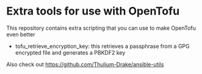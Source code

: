 # Extra tools for use with OpenTofu
This repository contains extra scripting that you can use to make OpenTofu even better

  * tofu_retrieve_encryption_key: this retrieves a passphrase from a GPG encrypted file and generates a PBKDF2 key

Also check out https://github.com/Thulium-Drake/ansible-utils
